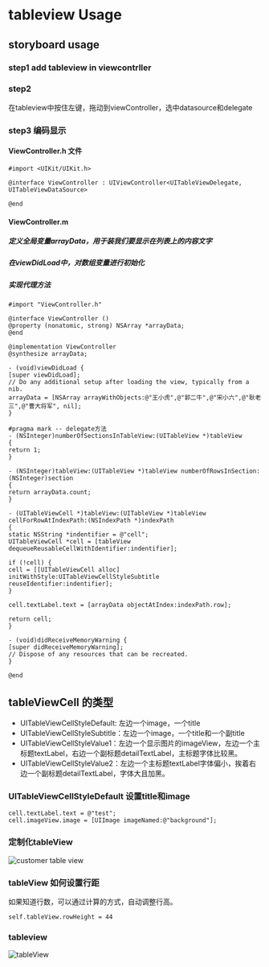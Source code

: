 # tableview Usage

## storyboard usage

### step1 add tableview in viewcontrller

### step2 
在tableview中按住左键，拖动到viewController，选中datasource和delegate

### step3 编码显示

#### ViewController.h 文件
```objc
#import <UIKit/UIKit.h>

@interface ViewController : UIViewController<UITableViewDelegate, UITableViewDataSource>

@end
```

#### ViewController.m

##### 定义全局变量arrayData，用于装我们要显示在列表上的内容文字

##### 在viewDidLoad中，对数组变量进行初始化

##### 实现代理方法
```objc
#import "ViewController.h"

@interface ViewController ()
@property (nonatomic, strong) NSArray *arrayData;
@end

@implementation ViewController
@synthesize arrayData;

- (void)viewDidLoad {
[super viewDidLoad];
// Do any additional setup after loading the view, typically from a nib.
arrayData = [NSArray arrayWithObjects:@"王小虎",@"郭二牛",@"宋小六",@"耿老三",@"曹大将军", nil];
}

#pragma mark -- delegate方法
- (NSInteger)numberOfSectionsInTableView:(UITableView *)tableView
{
return 1;
}

- (NSInteger)tableView:(UITableView *)tableView numberOfRowsInSection:(NSInteger)section
{
return arrayData.count;
}

- (UITableViewCell *)tableView:(UITableView *)tableView cellForRowAtIndexPath:(NSIndexPath *)indexPath
{
static NSString *indentifier = @"cell";
UITableViewCell *cell = [tableView dequeueReusableCellWithIdentifier:indentifier];

if (!cell) {
cell = [[UITableViewCell alloc] initWithStyle:UITableViewCellStyleSubtitle reuseIdentifier:indentifier];
}

cell.textLabel.text = [arrayData objectAtIndex:indexPath.row];

return cell;
}

- (void)didReceiveMemoryWarning {
[super didReceiveMemoryWarning];
// Dispose of any resources that can be recreated.
}

@end
```
## tableViewCell 的类型
- UITableViewCellStyleDefault: 左边一个image，一个title
- UITableViewCellStyleSubtitle：左边一个image，一个title和一个副title
- UITableViewCellStyleValue1：左边一个显示图片的imageView，左边一个主标题textLabel，右边一个副标题detailTextLabel，主标题字体比较黑。
- UITableViewCellStyleValue2：左边一个主标题textLabel字体偏小，挨着右边一个副标题detailTextLabel，字体大且加黑。

### UITableViewCellStyleDefault 设置title和image
```objc
cell.textLabel.text = @"test";
cell.imageView.image = [UIImage imageNamed:@"background"];
```

### 定制化tableView
![customer table view](https://www.appcoda.com/customize-table-view-cells-for-uitableview/)


### tableView 如何设置行距
如果知道行数，可以通过计算的方式，自动调整行高。
```objc
self.tableView.rowHeight = 44
```

### tableview 
![tableView](https://blog.csdn.net/yyyyccll/article/details/78527924)
